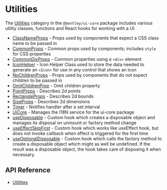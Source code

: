 # Utilities

The [Utilities]($ui-core:Inputs) category in the `@bentley/ui-core` package includes
various utility classes, functions and React hooks for working with a UI.

- [ClassNameProps]($ui-core) - Props used by components that expect a CSS class name to be passed in
- [CommonProps]($ui-core) - Common props used by components; includes `style` for CSS properties
- [CommonDivProps]($ui-core) - Common properties using a `<div>` element
- [IconHelper]($ui-core) - Icon Helper Class used to store the data needed to generate an `<Icon>` for use in any control that shows an icon
- [NoChildrenProps]($ui-core) - Props used by components that do not expect children to be passed in
- [OmitChildrenProp]($ui-core) - Omit children property
- [PointProps]($ui-core) - Describes 2d points
- [RectangleProps]($ui-core) - Describes 2d bounds
- [SizeProps]($ui-core) - Describes 2d dimensions
- [Timer]($ui-core) - Notifies handler after a set interval
- [UiCore]($ui-core) - Manages the I18N service for the ui-core package
- [useDisposable]($ui-core) - Custom hook which creates a disposable object and manages its disposal on unmount or factory method change
- [useEffectSkipFirst]($ui-core) - Custom hook which works like useEffect hook, but does not invoke callback when effect is triggered for the first time
- [useOptionalDisposable]($ui-core) - Custom hook which calls the factory method to create a disposable object which might as well be undefined. If the result was a disposable object, the hook takes care of disposing it when necessary.

## API Reference

- [Utilities]($ui-core:Utilities)
